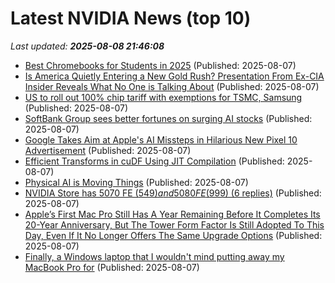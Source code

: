 # Latest NVIDIA News (top 10)
_Last updated: **2025-08-08 21:46:08**_

- [Best Chromebooks for Students in 2025](https://www.ign.com/articles/best-chromebooks-for-students) (Published: 2025-08-07)
- [Is America Quietly Entering a New Gold Rush? Presentation From Ex-CIA Insider Reveals What No One is Talking About](https://www.globenewswire.com/news-release/2025/08/07/3129844/0/en/Is-America-Quietly-Entering-a-New-Gold-Rush-Presentation-From-Ex-CIA-Insider-Reveals-What-No-One-is-Talking-About.html) (Published: 2025-08-07)
- [US to roll out 100% chip tariff with exemptions for TSMC, Samsung](https://siliconangle.com/2025/08/07/us-roll-100-chip-tariff-exemptions-tsmc-samsung/) (Published: 2025-08-07)
- [SoftBank Group sees better fortunes on surging AI stocks](https://japantoday.com/category/tech/softbank-group-sees-better-fortunes-on-surging-ai-stocks) (Published: 2025-08-07)
- [Google Takes Aim at Apple's AI Missteps in Hilarious New Pixel 10 Advertisement](https://www.windowscentral.com/artificial-intelligence/google-takes-aim-at-apples-ai-missteps-in-new-hilarious-pixel-10-advertisement) (Published: 2025-08-07)
- [Efficient Transforms in cuDF Using JIT Compilation](https://developer.nvidia.com/blog/efficient-transforms-in-cudf-using-jit-compilation/) (Published: 2025-08-07)
- [Physical AI is Moving Things](https://www.forbes.com/sites/sabbirrangwala/2025/08/07/physical-ai-is-moving-things/) (Published: 2025-08-07)
- [NVIDIA Store has 5070 FE ($549) and 5080 FE ($999) (6 replies)](https://slickdeals.net/f/18513958-nvidia-store-has-5070-fe-549-and-5080-fe-999) (Published: 2025-08-07)
- [Apple’s First Mac Pro Still Has A Year Remaining Before It Completes Its 20-Year Anniversary, But The Tower Form Factor Is Still Adopted To This Day, Even If It No Longer Offers The Same Upgrade Options](https://wccftech.com/first-mac-pro-is-now-19-years-old/) (Published: 2025-08-07)
- [Finally, a Windows laptop that I wouldn't mind putting away my MacBook Pro for](https://www.zdnet.com/article/finally-a-windows-laptop-that-i-wouldnt-mind-putting-away-my-macbook-pro-for/) (Published: 2025-08-07)
